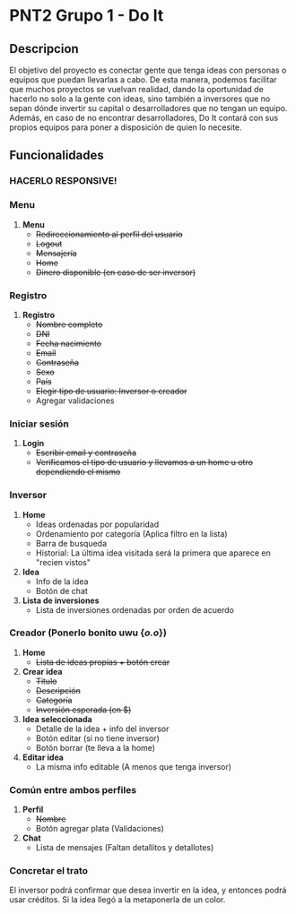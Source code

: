 # PNT2 Grupo 1 - Do It

## Descripcion
El objetivo del proyecto es conectar gente que tenga ideas con personas o equipos que puedan llevarlas a cabo. De esta manera, podemos facilitar que muchos proyectos se vuelvan realidad, dando la oportunidad de hacerlo no solo a la gente con ideas, sino también a inversores que no sepan dónde invertir su capital o desarrolladores que no tengan un equipo.
Además, en caso de no encontrar desarrolladores, Do It contará con sus propios equipos para poner a disposición de quien lo necesite.

## Funcionalidades
### HACERLO RESPONSIVE!
### Menu
1. **Menu**
   - ~~Redireccionamiento al perfil del usuario~~
   - ~~Logout~~
   - ~~Mensajería~~
   - ~~Home~~
   - ~~Dinero disponible (en caso de ser inversor)~~

### Registro
1. **Registro**
   - ~~Nombre completo~~
   - ~~DNI~~
   - ~~Fecha nacimiento~~
   - ~~Email~~
   - ~~Contraseña~~
   - ~~Sexo~~
   - ~~País~~
   - ~~Elegir tipo de usuario: Inversor o creador~~
   - Agregar validaciones

### Iniciar sesión
1. **Login**
   - ~~Escribir email y contraseña~~
   - ~~Verificamos el tipo de usuario y llevamos a un home u otro dependiendo el mismo~~
### Inversor
1. **Home**
   - Ideas ordenadas por popularidad
   - Ordenamiento por categoría (Aplica filtro en la lista)
   - Barra de busqueda
   - Historial: La última idea visitada será la primera que aparece en "recien vistos"
2. **Idea**
   - Info de la idea
   - Botón de chat
3. **Lista de inversiones**
   - Lista de inversiones ordenadas por orden de acuerdo
### Creador (Ponerlo bonito uwu {*o.o*})
1. **Home**
   - ~~Lista de ideas propias + botón crear~~
2. **Crear idea**
   - ~~Titulo~~
   - ~~Descripción~~
   - ~~Categoría~~
   - ~~Inversión esperada (en $)~~
3. **Idea seleccionada** 
   - Detalle de la idea + info del inversor
   - Botón editar (si no tiene inversor)
   - Botón borrar (te lleva a la home)
4. **Editar idea**
   - La misma info editable (A menos que tenga inversor)

### Común entre ambos perfiles
1. **Perfil**
   - ~~Nombre~~
   - Botón agregar plata (Validaciones)
2. **Chat** 
   - Lista de mensajes (Faltan detallitos y detallotes)

### Concretar el trato
El inversor podrá confirmar que desea invertir en la idea, y entonces podrá usar créditos. Si la idea llegó a la metaponerla de un color.